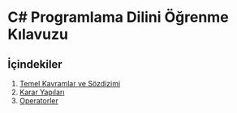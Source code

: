 # C# Programlama Dilini Öğrenme Kılavuzu

## İçindekiler

1. [Temel Kavramlar ve Sözdizimi](temel-kavramlar.md)
2. [Karar Yapıları](karar-yapilari.md)
3. [Operatorler](operatorler.md)

